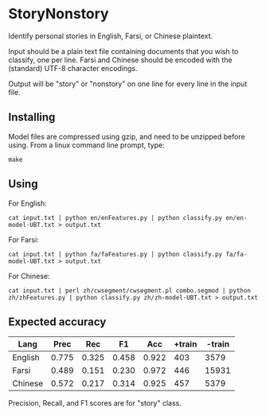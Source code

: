 StoryNonstory
=============

Identify personal stories in English, Farsi, or Chinese plaintext.

Input should be a plain text file containing documents that you wish to classify, one per line. Farsi and Chinese should be encoded with the (standard) UTF-8 character encodings. 

Output will be "story" or "nonstory" on one line for every line in the input file.


Installing
----------

Model files are compressed using gzip, and need to be unzipped before using. From a linux command line prompt, type:

    make


Using
-----

For English:

    cat input.txt | python en/enFeatures.py | python classify.py en/en-model-UBT.txt > output.txt

For Farsi:

    cat input.txt | python fa/faFeatures.py | python classify.py fa/fa-model-UBT.txt > output.txt

For Chinese:

    cat input.txt | perl zh/cwsegment/cwsegment.pl combo.segmod | python zh/zhFeatures.py | python classify.py zh/zh-model-UBT.txt > output.txt


Expected accuracy
-----------------

Lang    | Prec  | Rec   | F1    | Acc   | +train | -train
--------|-------|-------|-------|-------|--------|-------
English | 0.775 | 0.325 | 0.458 | 0.922 | 403    | 3579
Farsi   | 0.489 | 0.151 | 0.230 | 0.972 | 446    | 15931
Chinese | 0.572 | 0.217 | 0.314 | 0.925 | 457    | 5379

Precision, Recall, and F1 scores are for "story" class.
